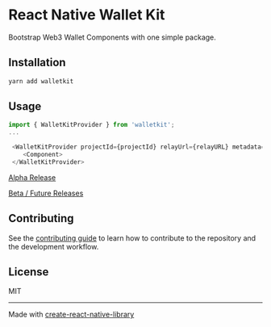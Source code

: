# React Native Wallet Kit

Bootstrap Web3 Wallet Components with one simple package.

## Installation

```sh
yarn add walletkit
```

## Usage

```js
import { WalletKitProvider } from 'walletkit';
...

 <WalletKitProvider projectId={projectId} relayUrl={relayURL} metadata={metadata}>
    <Component>
 </WalletKitProvider>
```

[Alpha Release](https://github.com/crypblizz8/walletkit/issues/2)

[Beta / Future Releases](https://github.com/crypblizz8/walletkit/issues/4)

## Contributing

See the [contributing guide](CONTRIBUTING.md) to learn how to contribute to the repository and the development workflow.

## License

MIT

---

Made with [create-react-native-library](https://github.com/callstack/react-native-builder-bob)
